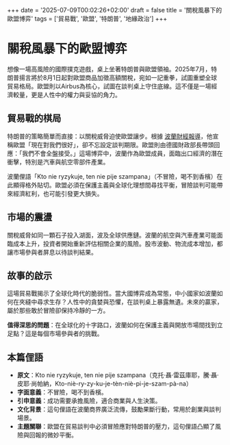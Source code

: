 +++
date = '2025-07-09T00:02:26+02:00'
draft = false
title = '關稅風暴下的歐盟博弈'
tags = ['貿易戰', '歐盟', '特朗普', '地緣政治']
+++

# 關稅風暴下的歐盟博弈

想像一場高風險的國際撲克遊戲，桌上坐著特朗普與歐盟領袖。2025年7月，特朗普揚言將於8月1日起對歐盟商品加徵高額關稅，宛如一記重拳，試圖重塑全球貿易格局。歐盟則以Airbus為核心，試圖在談判桌上守住底線。這不僅是一場經濟較量，更是人性中的權力與妥協的角力。

## 貿易戰的棋局

特朗普的策略簡單而直接：以關稅威脅迫使歐盟讓步。根據 [波蘭財經報導](https://www.money.pl/gospodarka/kiedy-trump-wysle-pismo-do-ue-ws-cel-podal-date-traktuja-nas-teraz-bardzo-milo-7176164454546272a.html)，他宣稱歐盟「現在對我們很好」，卻不忘設定談判期限。歐盟則由德國財政部長帶頭回應：「我們不會全盤接受。」這場博弈中，波蘭作為歐盟成員，面臨出口經濟的潛在衝擊，特別是汽車與航空零部件產業。

波蘭俚語「Kto nie ryzykuje, ten nie pije szampana」（不冒險，喝不到香檳）在此顯得格外貼切。歐盟必須在保護主義與全球化理想間尋找平衡，冒險談判可能帶來經濟紅利，也可能引發更大損失。

## 市場的震盪

關稅威脅如同一顆石子投入湖面，波及全球供應鏈。波蘭的航空與汽車產業可能面臨成本上升，投資者開始重新評估相關企業的風險。股市波動、物流成本增加，都讓市場參與者屏息以待談判結果。

## 故事的啟示

這場貿易戰揭示了全球化時代的脆弱性。當大國博弈成為常態，中小國家如波蘭如何在夾縫中尋求生存？人性中的貪婪與恐懼，在談判桌上暴露無遺。未來的贏家，屬於那些敢於冒險卻保持冷靜的一方。

**值得深思的問題**：在全球化的十字路口，波蘭如何在保護主義與開放市場間找到立足點？這是每個市場參與者的挑戰。

## 本篇俚語
- **原文**：Kto nie ryzykuje, ten nie pije szampana（克托·聶·雷茲庫耶，騰·聶·皮耶·尚帕納，Kto-niè-ry-zy-ku-je-tèn-niè-pi-je-szam-pà-na）
- **字面意義**：不冒險，喝不到香檳。
- **引申意義**：成功需要承擔風險，適合商業與人生決策。
- **文化背景**：這句俚語在波蘭商界廣泛流傳，鼓勵果斷行動，常用於創業與談判場景。
- **主題關聯**：歐盟在貿易談判中必須冒險應對特朗普的壓力，這句俚語凸顯了風險與回報的微妙平衡。